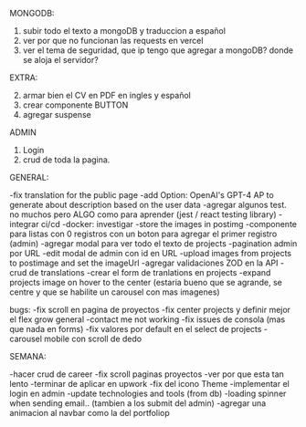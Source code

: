 MONGODB:

1. subir todo el texto a mongoDB y traduccion a español
2. ver por que no funcionan las requests en vercel
3. ver el tema de seguridad, que ip tengo que agregar a mongoDB? donde se aloja el servidor?

EXTRA:

2. armar bien el CV en PDF en ingles y español
3. crear componente BUTTON
4. agregar suspense

ADMIN

1. Login
2. crud de toda la pagina.

GENERAL:

-fix translation for the public page
-add Option: OpenAI's GPT-4 AP to generate about description based on the user data
-agregar algunos test. no muchos pero ALGO como para aprender (jest / react testing library)
-integrar ci/cd
-docker: investigar
-store the images in postimg
-componente para listas con 0 registros con un boton para agregar el primer registro (admin)
-agregar modal para ver todo el texto de projects
-pagination admin por URL
-edit modal de admin con id en URL
-upload images from projects to postimage and set the imageUrl
-agregar validaciones ZOD en la API
-crud de translations
-crear el form de tranlations en projects
-expand projects image on hover to the center (estaria bueno que se agrande, se centre y que se habilite un carousel con mas imagenes)

bugs:
-fix scroll en pagina de proyectos
-fix center projects y definir mejor el flex grow general
-contact me not working
-fix issues de consola (mas que nada en forms)
-fix valores por default en el select de projects
-carousel mobile con scroll de dedo

SEMANA:

-hacer crud de career
-fix scroll paginas proyectos
-ver por que esta tan lento
-terminar de aplicar en upwork
-fix del icono Theme
-implementar el login en admin
-update technologies and tools (from db)
-loading spinner when sending email.. (tambien a los submit del admin)
-agregar una animacion al navbar como la del portfoliop
